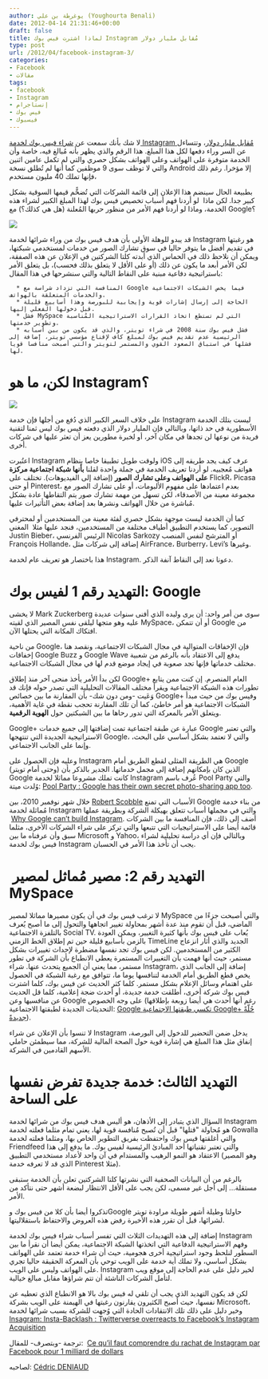 ```yaml
---
author: يوغرطة بن علي (Youghourta Benali)
date: 2012-04-14 21:31:46+00:00
draft: false
title: لماذا اشترت فيس بوك Instagram مُقابل مليار دولار
type: post
url: /2012/04/facebook-instagram-3/
categories:
- Facebook
- مقالات
tags:
- facebook
- Instagram
- إنستاجرام
- فيس بوك
- فيسبوك
---
```


لا شك بأنك سمعت عن [شراء فيس بوك لخدمة Instagram مُقابل مليار دولار](http://www.it-scoop.com/2012/04/facebook-instagram/)، وتتساءل عن السر وراء دفعها لكل هذا المبلغ. هذا الرقم والذي يظهر بأنه مُبالغ فيه، خاصة وأن الخدمة متوفرة على الهواتف وعلى الهواتف بشكل حصري والتي لم تكمل عامين اثنين والتي لا توظف سوى 9 موظفين كما أنها لم تُطلق نسخة Android إلا مؤخرا. رغم ذلك فإنها تملك 40 مليون مستخدم،




بطبيعة الحال سينضم هذا الإعلان إلى قائمة الشركات التي تُضخًّم قيمها السوقية بشكل كبير جدا. لكن ماذا  لو أردنا فهم أسباب تخصيص فيس بوك لهذا المبلغ الكبير لشراء هذه الخدمة، وماذا لو أردنا فهم الأمر من منظور حربها المُعلنة (هل هي كذلك؟) مع Google؟




[![](http://socialmedia4arab.com/wp-content/uploads/2012/04/internet-bubble.jpeg)
](http://socialmedia4arab.com/wp-content/uploads/2012/04/internet-bubble.jpeg)




قد يبدو للوهلة الأولى بأن هدف فيس بوك من وراء شرائها لخدمة Instagram هو رغبتها في تقديم أفضل ما يتوفر حاليا في سوق تشارك الصور من خدمات لمستخدمي شبكتها، ويمكن أن نلاحظ ذلك في الحماس الذي أبدته كلتا الشركتين في الإعلان عن هذه الصفقة، لكن الأمر أبعد ما يكون عن ذلك (أو على الأقل لا يتعلق بذلك فحسب)، بل يتعلق الأمر باستراتيجية دفاعية مبنية على النقاط التالية والتي سنشرحها في هذا المقال:




<!-- more -->






 	  * المنافسة التي تزداد شراسة مع Google فيما يخص الشبكات الاجتماعية والخدمات المتعلقة بالهواتف.
 	  * الحاجة إلى إرسال إشارات قوية وإيجابية للبورصة وهذا أسابيع قليلة قبل دخولها الفعلي إليها.
 	  * فشل MySpace التي لم تستطع اتخاذ القرارات الاستراتيجية المُناسبة وتطوير خدمتها.
 	  * فشل فيس بوك سنة 2008 في شراء تويتر، والذي قد يكون من بين أسبابه الرئيسية عدم تقديم فيس بوك لمبلغ كاف لإقناع مؤسسي تويتر، إَضافة إلى فشلها في استباق الصعود القوي والمستمر لتويتر والتي أصبحت منافسا قويا لها.



# لكن، ما هو Instagram؟




[![](http://socialmedia4arab.com/wp-content/uploads/2012/04/instagram.jpg)
](http://socialmedia4arab.com/wp-content/uploads/2012/04/instagram.jpg)




على خلاف السعر الكبير الذي دُفع من أجلها فإن خدمة Instagram ليست بتلك الخدمة الأسطورية في حد ذاتها، وبالتالي فإن المليار دولار الذي دفعته فيس بوك ليس ثمنا لتقنية فريدة من نوعها لن تجدها في مكان آخر، أو لخبرة مطورين يعز أن تعثر عليها في شركات أخرى.




اعتُبرت Instagram ولوقت طويل تطبيقا خاصا بنظام iOS عرف كيف يجد طريقه إلى هواتف مُعجبيه. لو أردنا تعريف الخدمة في جملة واحدة لقلنا **بأنها شبكة اجتماعية مركزة على الهواتف وعلى تشارك الصور** (إضافة إلى الفيديوهات). تختلف على FlickR، Picasa أو حتى Pinterest، بعدم اعتمادها على مفهوم الألبومات، أو على تشارك الصور مع مجموعة معينة من الأصدقاء، لكن تسهل من مهمة تشارك صور يتم التقاطها عادة بشكل مُباشرة من خلال الهواتف ونشرها بعد إضافة بعض التأثيرات عليها.




كما أن الخدمة ليست موجهة بشكل حصري لفئة معينة من المستخدمين أو لمحترفي التصوير، كما يستخدم التطبيق أطياف مختلفة من المستخدمين، فنجد عليها مثلا  المغني Justin Bieber، الرئيس الفرنسي Nicolas Sarkozy أو المترشح لنفس المنصب François Hollande، إضافة إلى شركات مثل AirFrance، Burberry، Levi’s وغيرها.




هذا باختصار هو تعريف عام لخدمة Instagram. دعونا نعد إلى النقاط آنفة الذكر.





# التهديد رقم 1 لفيس بوك: Google




لا يخشى Mark Zuckerberg سوى من أمر واحد: أن يرى وليده الذي أفنى سنوات عديدة عليه وهو متجها ليلقى نفس المصير الذي لقيته MySpace، أو أن تتمكن Google من افتكاك المكانة التي يحتلها الآن.




من ناحية Google، فإن الإخفاقات المتوالية في مجال الشبكات الاجتماعية، ونقصد هنا إخفاقات Google Buzz و Google Wave يدفع إلى الاعتقاد بأنه بالرغم من شعبية مختلف خدماتها فإنها تجد صعوبة في إيجاد موضع قدم لها في مجال الشبكات الاجتماعية.




لكن بدأ الأمر يأخذ منحى آخر منذ إطلاق Google+ العام المنصرم. إن كنت ممن يتابع تطورات هذه الشبكة الاجتماعية ويقرأ مختلف المقالات التحليلية التي تصدر حوله فإنك قد وَعَيت -ومن دون شك- بأن المقارنة ما بين خصائص Google+ وفيس بوك من حيث مبدأ الشبكات الاجتماعية هو أمر خاطئ، كما أن تلك المقارنة تحجب نقطة في غاية الأهمية، ويتعلق الأمر بالمعركة التي تدور رحاها ما بين الشبكتين حول **الهوية الرقمية**.




Google+ عبارة عن طبقة اجتماعية تمت إضافتها إلى جميع خدمات Google والتي تعتبر الاستراتيجية الجديدة التي تنتهجها Google، والتي لا تعتمد بشكل أساسي على البحث، وإنما على الجانب الاجتماعي.




وعليه فإن الحصول على Instagram هي الطريقة المثلى لقطع الطريق أمام Google (وحتى أمام تويتر) الذين كان بإمكانهم إضافة إلى مجمل خدماتها. الجدير بالذكر بأن Google كانت تملك مشروعا مماثلا لخدمة Instagram عُرف باسم Pool Party والتي وُلدت ميتة: [Pool Party : Google has their own secret photo-sharing app too](http://techcrunch.com/2011/06/30/google-slide-pool-party/).




خلال شهر نوفمبر 2010، بين [Robert Scobble](https://plus.google.com/111091089527727420853/about) الأسباب التي تمنع Google من بناء خدمة مُماثلة لخدمة Instagram والتي في مجملها أسباب تتعلق بهيكلة الشركة وبطريقة عملها  [Why Google can’t build Instagram](http://scobleizer.com/2010/11/12/why-google-cant-build-instagram/). أضف إلى ذلك، فإن المنافسة ما بين الشركات قائمة أيضا على الاستراتيجيات التي تتبعها والتي تركز على شراء الشركات الأخرى، مثلما سبق وأن عرفناه ما بين Microsoft و Yahoo، وبالتالي فإن أي دراسة تحليلية لشراء فيس بوك لخدمة Instagram يجب أن تأخذ هذا الأمر في الحسبان.





#  التهديد رقم 2: مصير مُماثل لمصير MySpace




لا ترغب فيس بوك في أن يكون مصيرها مماثلا لمصير MySpace والتي أصبحت جزءًا من الماضي، قبل أن تقوم منذ عدة أشهر بمحاولة تغيير اتجاهها والتحول إلى ما أصبح يُعرف بالتلفزة الاجتماعية Social TV. يُعاب على فيس بوك بأنها كثيرة التغيير، ويمكن العودة بالزمن بأسابيع قليلة حين تم إطلاق الخط الزمني TimeLine الجديد والذي أثار انزعاج الكثير من المستخدمين. لكن فيس بوك تجد نفسها مضطرة لإحداث تغييرات بشكل مستمر، حيث أنها فهمت بأن التغييرات المستمرة يعطي الانطباع بأن الشركة في تطور مستمر، مما يعني أن الجميع يتحدث عنها. شراء Instagram، إضافة إلى الجانب الذي يخص قطع الطريق أمام الخدمة لتنافسها يوما ما، تتوافق مع رغبة الشبكة في الحصول على اهتمام وسائل الإعلام بشكل مستمر. كلما كثر الحديث عن فيس بوك، كلما اشترت فيس بوك شركة أخرى، أطلقت خدمة جديدة، أو أحدث ضجة إعلامية، كلما قل الحديث عن منافسيها وعن Google على وجه الخصوص (رغم أنها أحدث هي أيضا زوبعة بإطلاقها التحديثات الجديدة لطبقتها الاجتماعية: [Google تكسي طبقتها الاجتماعية Google+ حُلّةً جديدةً](http://www.it-scoop.com/2012/04/google-plus-new-design/)).




لا تنسوا بأن الإعلان عن شراء Instagram يدخل ضمن التحضير للدخول إلى البورصة، إنفاق مثل هذا المبلغ هي إشارة قوية حول الصحة المالية للشركة، مما سيطمئن حاملي الأسهم القادمين في الشركة.





# التهديد الثالث: خدمة جديدة تفرض نفسها على الساحة




السؤال الذي يتبادر إلى الأذهان، هو أليس هدف فيس بوك من شرائها لخدمة Instagram هو مُحاولة "قتلها" قبل أن تُصبح مُنافسة قوية لها، يعني تمام مثلما فعلته لخدمة Gowalla والتي أغلقتها فيس بوك واحتفظت بفريق التطوير الخاص بها، ومثلما فعلته لخدمة Friendfeed والتي تعتبر تقنياتها أحد المبادئ الرئيسية لفيس بوك. ما يدفع إلى هذا الاعتقاد هو النمو الرهيب والمستدام في آن واحد لأعداد مستخدمي التطبيق (وهو المصير الذي قد لا تعرفه خدمة Pinterest مثلا).




بالرغم من أن البيانات الصحفية التي نشرتها كلتا الشركتين تعلن بأن الخدمة ستبقى مستقلة... إلى أجل غير مسمى، لكن يجب على الأقل الانتظار لبضعة أشهر حتى نتأكد من الأمر.




تذكروا أيضا بأن كلا من فيس بوك وGoogle حاولتا وطيلة أشهر طويلة مراودة تويتر لشرائها، قبل أن تقرر هذه الأخيرة رفض هذه العروض والاحتفاظ باستقلاليتها.




إضافة إلى هذه التهديدات الثلاث التي تفسر أسباب شراء فيس بوك لخدمة Instagram وفهم الاستراتيجية الدفاعية التي اتخذتها الشبكة الاجتماعية، يمكن أيضا أن نقرأ ما بين السطور لنلحظ وجود استراتيجية أخرى هجومية، حيث أن شراء خدمة تعتمد على الهواتف بشكل أساسي، ولا تملك أية خدمة على الويب توحي بأن المعركة الحقيقة حاليا تجري على الهواتف وليس على الويب. Instagram لخير دليل على عدم الحاجة إلى موقع ويب لتأمل الشركات الناشئة أن تتم شراؤها مقابل مبالغ خيالية.




لكن قد يكون التهديد الذي يجب أن تلقي له فيس بوك بالا هو الانطباع الذي تعطيه عن نفسها، حيث أصبح الكثيرون يقارنون رغبتها في الهيمنة على الويب بشركة Microsoft، وخير دليل على ذلك تلك الانتقادات الحادة التي وُجهت للشركة بسبب شرائها لخدمة [Insagram: Insta-Backlash : Twitterverse overreacts to Facebook’s Instagram Acquisition](http://techcrunch.com/2012/04/09/insta-backlash-twitterverse-overreacts-to-facebooks-instagram-acquisition-users-delete-accounts/)




ترجمة -وبتصرف- للمقال:  [Ce qu’il faut comprendre du rachat de Instagram par Facebook pour 1 milliard de dollars](http://www.mediassociaux.fr/2012/04/10/ce-quil-faut-comprendre-du-rachat-de-instagram-par-facebook-pour-1-milliard-de-dollars/)




لصاحبه: [Cédric DENIAUD](https://twitter.com/#!/cdeniaud)
